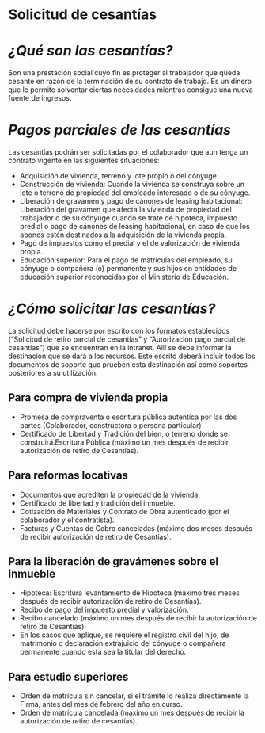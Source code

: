 # Solicitud de cesantías

# *¿Qué son las cesantías?*

Son una prestación social cuyo fin es proteger al trabajador que queda cesante en razón de la terminación de su contrato de trabajo. Es un dinero que le permite solventar ciertas necesidades mientras consigue una nueva fuente de ingresos.

# *Pagos parciales de las cesantías*

Las cesantías podrán ser solicitadas por el colaborador que aun tenga un contrato vigente en las siguientes situaciones:

- Adquisición de vivienda, terreno y lote propio o del cónyuge.
- Construcción de vivienda: Cuando la vivienda se construya sobre un lote o terreno de propiedad del empleado interesado o de su cónyuge.
- Liberación de gravamen y pago de cánones de leasing habitacional: Liberación del gravamen que afecta la vivienda de propiedad del trabajador o de su cónyuge cuando se trate de hipoteca, impuesto predial o pago de cánones de leasing habitacional, en caso de que los abonos estén destinados a la adquisición de la vivienda propia.
- Pago de impuestos como el predial y el de valorización de vivienda propia.
- Educación superior: Para el pago de matrículas del empleado, su cónyuge o compañera (o) permanente y sus hijos en entidades de educación superior reconocidas por el Ministerio de Educación.

# *¿Cómo solicitar las cesantías?*

La solicitud debe hacerse por escrito con los formatos establecidos (“Solicitud de retiro parcial de cesantías” y “Autorización pago parcial de cesantías”) que se encuentran en la intranet. Allí se debe informar la destinación que se dará a los recursos. Este escrito deberá incluir todos los documentos de soporte que prueben esta destinación así como soportes posteriores a su utilización:

## Para compra de vivienda propia

- Promesa de compraventa o escritura pública autentica por las dos partes (Colaborador, constructora o persona particular)
- Certificado de Libertad y Tradición del bien, o terreno donde se construirá.Escritura Pública (máximo un mes después de recibir autorización de retiro de Cesantías).

## Para reformas locativas

- Documentos que acrediten la propiedad de la vivienda.
- Certificado de libertad y tradición del inmueble.
- Cotización de Materiales y Contrato de Obra autenticado (por el colaborador y el contratista).
- Facturas y Cuentas de Cobro canceladas (máximo dos meses después de recibir autorización de retiro de Cesantías).

## Para la liberación de gravámenes sobre el inmueble

- Hipoteca: Escritura levantamiento de Hipoteca (máximo tres meses después de recibir autorización de retiro de Cesantías).
- Recibo de pago del impuesto predial y valorización.
- Recibo cancelado (máximo un mes después de recibir la autorización de retiro de Cesantías).
- En los casos que aplique, se requiere el registro civil del hijo, de matrimonio o declaración extrajuicio del cónyuge o compañera permanente cuando esta sea la titular del derecho.

## Para estudio superiores

- Orden de matrícula sin cancelar, si el trámite lo realiza directamente la Firma, antes del mes de febrero del año en curso.
- Orden de matrícula cancelada (máximo un mes después de recibir la autorización de retiro de cesantías).